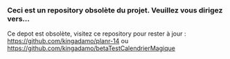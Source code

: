 ### Ceci est un repository obsolète du projet. Veuillez vous dirigez vers...
Ce depot est obsolète, visitez ce repository pour rester à jour : https://github.com/kingadamo/planr-14 ou https://github.com/kingadamo/betaTestCalendrierMagique
